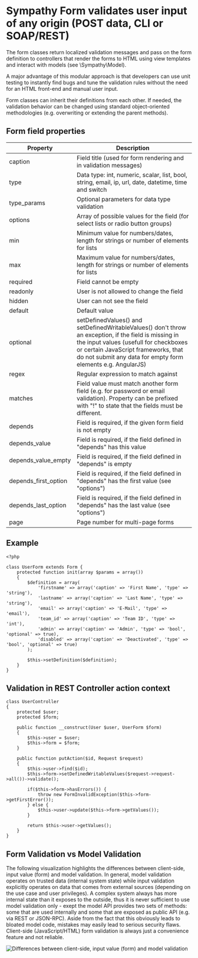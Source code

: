 Sympathy Form validates user input of any origin (POST data, CLI or SOAP/REST)
==============================================================================

The form classes return localized validation messages and pass on the form definition
to controllers that render the forms to HTML using view templates and interact with
models (see \Sympathy\Model).

A major advantage of this modular approach is that developers can use unit testing to instantly
find bugs and tune the validation rules without the need for an HTML front-end and manual user input.

Form classes can inherit their definitions from each other. If needed, the validation behavior
can be changed using standard object-oriented methodologies (e.g. overwriting or extending
the parent methods).


Form field properties
---------------------

Property               | Description
---------------------- | ---------------------------------------------------------------------------------------------------
caption                | Field title (used for form rendering and in validation messages)
type                   | Data type: int, numeric, scalar, list, bool, string, email, ip, url, date, datetime, time and switch
type_params            | Optional parameters for data type validation
options                | Array of possible values for the field (for select lists or radio button groups)
min                    | Minimum value for numbers/dates, length for strings or number of elements for lists
max                    | Maximum value for numbers/dates, length for strings or number of elements for lists
required               | Field cannot be empty
readonly               | User is not allowed to change the field
hidden                 | User can not see the field
default                | Default value
optional               | setDefinedValues() and setDefinedWritableValues() don't throw an exception, if the field is missing in the input values (usefull for checkboxes or certain JavaScript frameworks, that do not submit any data for empty form elements e.g. AngularJS)
regex                  | Regular expression to match against
matches                | Field value must match another form field (e.g. for password or email validation). Property can be prefixed with "!" to state that the fields must be different.
depends                | Field is required, if the given form field is not empty
depends_value          | Field is required, if the field defined in "depends" has this value
depends_value_empty    | Field is required, if the field defined in "depends" is empty
depends_first_option   | Field is required, if the field defined in "depends" has the first value (see "options")
depends_last_option    | Field is required, if the field defined in "depends" has the last value (see "options")
page                   | Page number for multi-page forms

Example
-------
```
<?php

class UserForm extends Form {
    protected function init(array $params = array())
    {
        $definition = array(
            'firstname' => array('caption' => 'First Name', 'type' => 'string'),
            'lastname' => array('caption' => 'Last Name', 'type' => 'string'),
            'email' => array('caption' => 'E-Mail', 'type' => 'email'),
            'team_id' => array('caption' => 'Team ID', 'type' => 'int'),
            'admin' => array('caption' => 'Admin', 'type' => 'bool', 'optional' => true),
            'disabled' => array('caption' => 'Deactivated', 'type' => 'bool', 'optional' => true)
        );

        $this->setDefinition($definition);
    }
}
```

Validation in REST Controller action context
--------------------------------------------
```
class UserController
{
    protected $user;
    protected $form;

    public function __construct(User $user, UserForm $form)
    {
        $this->user = $user;
        $this->form = $form;
    }
    
    public function putAction($id, Request $request)
    {
        $this->user->find($id);
        $this->form->setDefinedWritableValues($request->request->all())->validate();

        if($this->form->hasErrors()) {
            throw new FormInvalidException($this->form->getFirstError());
        } else {
            $this->user->update($this->form->getValues());
        }

        return $this->user->getValues();
    }
}
```

Form Validation vs Model Validation
-----------------------------------
The following visualization highlights the differences between client-side, input value (form) and model validation. In general, model validation operates on trusted data (internal system state) while input validation explicitly operates on data that comes from external sources (depending on the use case and user privileges). A complex system always has more internal state than it exposes to the outside, thus it is never sufficient to use model validation only - exept the model API provides two sets of methods: some that are used internally and some that are exposed as public API (e.g. via REST or JSON-RPC). Aside from the fact that this obviously leads to bloated model code, mistakes may easily lead to serious security flaws. Client-side (JavaScript/HTML) form validation is always just a convenience feature and not reliable.

![Differences between client-side, input value (form) and model validation](https://www.lucidchart.com/publicSegments/view/5461f674-86e8-40e2-acb4-7f440a00cf27/image.png)
